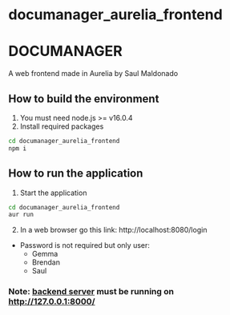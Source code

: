 # documanager_aurelia_frontend
# DOCUMANAGER
A web frontend made in Aurelia by Saul Maldonado
## How to build the environment
1. You must need node.js >= v16.0.4
2. Install required packages 
```bash
cd documanager_aurelia_frontend
npm i
```
## How to run the application
1. Start the application
```bash
cd documanager_aurelia_frontend
aur run
```
2. In a web browser go this link: http://localhost:8080/login
- Password is not required but only user:
  - Gemma
  - Brendan
  - Saul
### Note: [backend server](https://github.com/nunquen/documanager_django_backend) must be running on http://127.0.0.1:8000/

